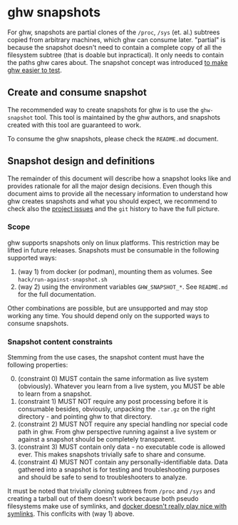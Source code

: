 # ghw snapshots

For ghw, snapshots are partial clones of the `/proc`, `/sys` (et. al.) subtrees copied from arbitrary
machines, which ghw can consume later. "partial" is because the snapshot doesn't need to contain a
complete copy of all the filesystem subtree (that is doable but inpractical). It only needs to contain
the paths ghw cares about. The snapshot concept was introduced [to make ghw easier to test](https://github.com/YuHuaqi/ghw/issues/66).

## Create and consume snapshot

The recommended way to create snapshots for ghw is to use the `ghw-snapshot` tool.
This tool is maintained by the ghw authors, and snapshots created with this tool are guaranteed to work.

To consume the ghw snapshots, please check the `README.md` document.

## Snapshot design and definitions

The remainder of this document will describe how a snapshot looks like and provides rationale for all the major design decisions.
Even though this document aims to provide all the necessary information to understand how ghw creates snapshots and what you should
expect, we recommend to check also the [project issues](https://github.com/YuHuaqi/ghw/issues) and the `git` history to have the full picture.

### Scope

ghw supports snapshots only on linux platforms. This restriction may be lifted in future releases.
Snapshots must be consumable in the following supported ways:

1. (way 1) from docker (or podman), mounting them as volumes. See `hack/run-against-snapshot.sh`
2. (way 2) using the environment variables `GHW_SNAPSHOT_*`. See `README.md` for the full documentation.

Other combinations are possible, but are unsupported and may stop working any time.
You should depend only on the supported ways to consume snapshots.

### Snapshot content constraints

Stemming from the use cases, the snapshot content must have the following properties:

0. (constraint 0) MUST contain the same information as live system (obviously). Whatever you learn from a live system, you MUST be able to learn from a snapshot.
1. (constraint 1) MUST NOT require any post processing before it is consumable besides, obviously, unpacking the `.tar.gz` on the right directory - and pointing ghw to that directory.
2. (constraint 2) MUST NOT require any special handling nor special code path in ghw. From ghw perspective running against a live system or against a snapshot should be completely transparent.
3. (constraint 3) MUST contain only data - no executable code is allowed ever. This makes snapshots trivially safe to share and consume.
4. (constraint 4) MUST NOT contain any personally-identifiable data. Data gathered into a snapshot is for testing and troubleshooting purposes and should be safe to send to troubleshooters to analyze.

It must be noted that trivially cloning subtrees from `/proc` and `/sys` and creating a tarball out of them doesn't work
because both pseudo filesystems make use of symlinks, and [docker doesn't really play nice with symlinks](https://github.com/YuHuaqi/ghw/commit/f8ffd4d24e62eb9017511f072ccf51f13d4a3399).
This conflcits with (way 1) above.

